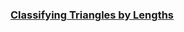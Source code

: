 ### [Classifying Triangles by Lengths](https://leetcode.com/problems/classifying-triangles-by-lengths)

